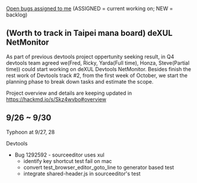 [Open bugs assigned to me](https://bugzilla.mozilla.org/buglist.cgi?quicksearch=assignee%3Agasolin%40mozilla.com) (ASSIGNED = current working on; NEW = backlog)

## (Worth to track in Taipei mana board) deXUL NetMonitor
As part of previous devtools project oppertunity seeking result, in Q4 devtools team agreed we(Fred, Ricky, Yarda(Full time), Honza, Steve(Partial time)) could start working on deXUL Devtools NetMonitor. Besides finish the rest work of Devtools track #2, from the first week of October, we start the planning phase to break down tasks and estimate the scope.

Project overview and details are keeping updated in https://hackmd.io/s/Skz4wvbo#overview


## 9/26 ~ 9/30

Typhoon at 9/27, 28

Devtools

- Bug 1292592 - sourceeditor uses xul
  - identify key shortcut test fail on mac
  - convert test_browser_editor_goto_line to generator based test
  - integrate shared-header.js in sourceeditor's test
